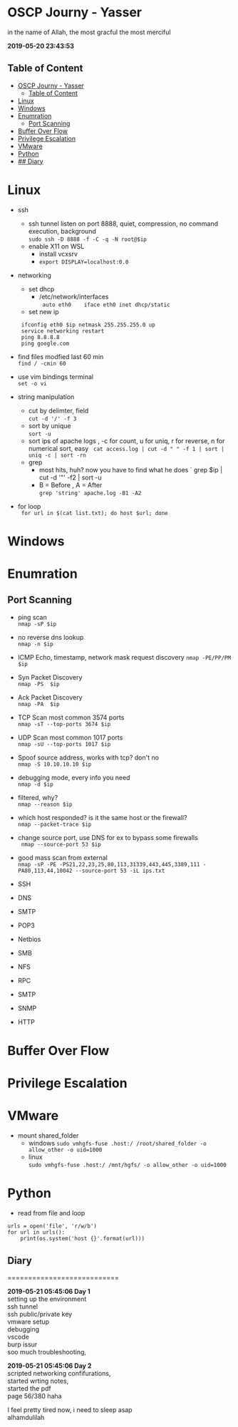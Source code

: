 # OSCP Journy - Yasser 
in the name of Allah, the most gracful the most merciful 

**2019-05-20 23:43:53** 

## Table of Content
- [OSCP Journy - Yasser](#oscp-journy---yasser)
  - [Table of Content](#table-of-content)
- [Linux](#linux)
- [Windows](#windows)
- [Enumration](#enumration)
  - [Port Scanning](#port-scanning)
- [Buffer Over Flow](#buffer-over-flow)
- [Privilege Escalation](#privilege-escalation)
- [VMware](#vmware)
- [Python](#python)
- [## Diary](#diary)


Linux 
==========================
- ssh
  - ssh tunnel listen on port 8888, quiet, compression, no command execution, background   
  `sudo ssh -D 8888 -f -C -q -N root@$ip`
  - enable X11 on WSL  
    - install vcxsrv
    - `export DISPLAY=localhost:0.0`
- networking
  - set dhcp 
    - /etc/network/interfaces  
     `` auto eth0   
    iface eth0 inet dhcp/static``
  - set new ip   
  ```  
   ifconfig eth0 $ip netmask 255.255.255.0 up
   service networking restart
   ping 8.8.8.8
   ping google.com
  ```
- find files modfied last 60 min  
 ` find / -cmin 60 `  
- use vim bindings terminal  
  `set -o vi`
- string manipulation
    - cut by delimter, field    
  `cut -d '/' -f 3`
    - sort by unique  
    `sort -u`
    - sort ips of apache logs , -c for count, u for uniq, r for reverse, n for numerical sort, easy
    ` cat access.log | cut -d " " -f 1 | sort | uniq -c | sort -rn`
    - grep
        - most hits, huh? now you have to find what he does
        ` grep $ip | cut -d '"' -f2 | sort -u
        - B = Before , A = After   
        ` grep 'string' apache.log -B1 -A2 `
    
- for loop  
  ` for url in $(cat list.txt); do host $url; done`






Windows 
==========================


Enumration 
==========================

Port Scanning 
------------------------

- ping scan  
`nmap -sP $ip`
- no reverse dns lookup  
`nmap -n $ip`
- ICMP Echo, timestamp, network mask request discovery
`nmap -PE/PP/PM $ip`
- Syn Packet Discovery   
`nmap -PS  $ip`
- Ack Packet Discovery  
`nmap -PA  $ip`
- TCP Scan most common 3574 ports   
`nmap -sT --top-ports 3674 $ip`
- UDP Scan most common 1017 ports   
`nmap -sU --top-ports 1017 $ip`
- Spoof source address, works with tcp? don't no  
`nmap -S 10.10.10.10 $ip`
- debugging mode, every info you need  
`nmap -d $ip`
- filtered, why?   
`nmap --reason $ip` 
- which host responded? is it the same host or the firewall?   
`nmap --packet-trace $ip`
- change source port, use DNS for ex to bypass some firewalls  
` nmap --source-port 53 $ip`

- good mass scan from external  
`nmap -sP -PE -PS21,22,23,25,80,113,31339,443,445,3389,111 -PA80,113,44,10042 --source-port 53 -iL ips.txt`


- SSH
- DNS
- SMTP
- POP3
- Netbios 
- SMB
- NFS
- RPC
- SMTP
- SNMP
- HTTP



Buffer Over Flow 
==========================


Privilege Escalation
==========================



VMware
==========================
- mount shared_folder  
    - windows 
    `sudo vmhgfs-fuse .host:/ /root/shared_folder -o allow_other -o uid=1000`
    - linux  
    `sudo vmhgfs-fuse .host:/ /mnt/hgfs/ -o allow_other -o uid=1000`


Python
===========================

- read from file and loop
```
urls = open('file', 'r/w/b')
for url in urls():
    print(os.system('host {}'.format(url)))
```




## Diary 
===========================


**2019-05-21 05:45:06  Day 1**    
setting up the environment   
ssh tunnel   
ssh public/private key   
vmware setup   
debugging   
vscode    
burp issur   
soo much troubleshooting,    

**2019-05-21 05:45:06  Day 2**  
scripted networking confifurations,   
started wrting notes,   
started the pdf   
page 56/380 haha   

I feel pretty tired now, i need to sleep asap   
alhamdulilah   
